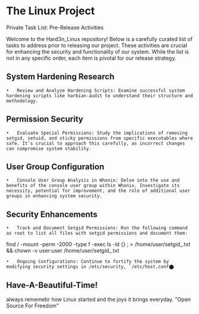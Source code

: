# The Linux Project

Private Task List: Pre-Release Activities

Welcome to the Hard3n_Linux repository! Below is a carefully curated list of tasks to address prior to releasing our project. These activities are crucial for enhancing the security and functionality of our system. While the list is not in any specific order, each item is pivotal for our release strategy.

## System Hardening Research

	•	Review and Analyze Hardening Scripts: Examine successful system hardening scripts like harbian-audit to understand their structure and methodology.

## Permission Security

	•	Evaluate Special Permissions: Study the implications of removing setgid, setuid, and sticky permissions from specific executables where safe. It’s crucial to approach this carefully, as incorrect changes can compromise system stability.

## User Group Configuration

	•	Console User Group Analysis in Whonix: Delve into the use and benefits of the console user group within Whonix. Investigate its necessity, potential for improvement, and the role of additional user groups in enhancing system security.

## Security Enhancements

	•	Track and Document Setgid Permissions: Run the following command as root to list all files with setgid permissions and document them:

find / -mount -perm -2000 -type f -exec ls -ld {} \; > /home/user/setgid_.txt && chown -v user:user /home/user/setgid_.txt

	•	Ongoing Configurations: Continue to fortify the system by modifying security settings in /etc/security, `/etc/host.conf​⬤

 ## Have-A-Beautiful-Time!

 always rememebr how Linux started and the joys it brings everyday. "Open Source For Freedom"
